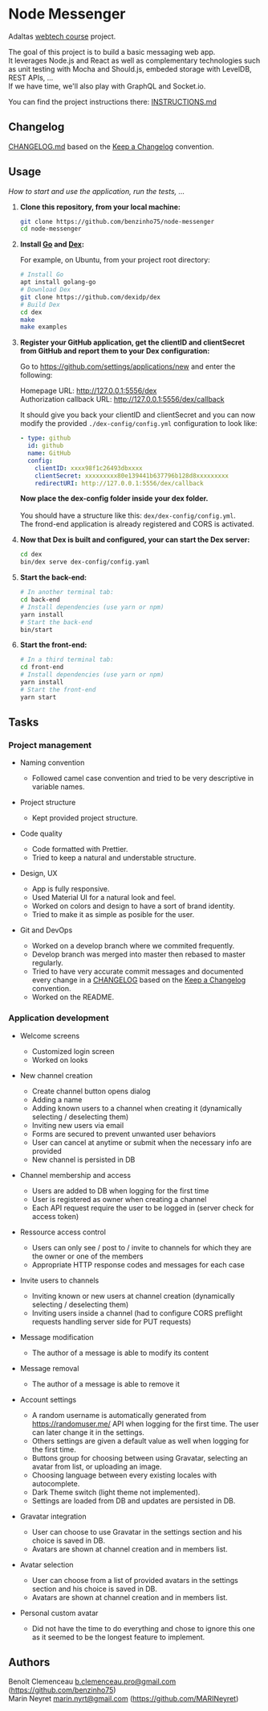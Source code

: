 # Node Messenger

Adaltas [webtech course](https://github.com/adaltas/ece-webtech-2022-spring) project.

The goal of this project is to build a basic messaging web app.<br>
It leverages Node.js and React as well as complementary technologies such as unit testing with Mocha and Should.js, embeded storage with LevelDB, REST APIs, ...<br>
If we have time, we'll also play with GraphQL and Socket<span>.io.

You can find the project instructions there: [INSTRUCTIONS.md](../master/INSTRUCTIONS.md)

## Changelog

[CHANGELOG.md](../master/CHANGELOG.md) based on the [Keep a Changelog](https://keepachangelog.com/en/1.0.0/) convention.

## Usage

_How to start and use the application, run the tests, ..._

1. **Clone this repository, from your local machine:**<br>

   ```bash
   git clone https://github.com/benzinho75/node-messenger
   cd node-messenger
   ```

2. **Install [Go](https://golang.org/) and [Dex](https://dexidp.io/docs/getting-started/):**<br>

   For example, on Ubuntu, from your project root directory:

   ```bash
   # Install Go
   apt install golang-go
   # Download Dex
   git clone https://github.com/dexidp/dex
   # Build Dex
   cd dex
   make
   make examples
   ```

3. **Register your GitHub application, get the clientID and clientSecret from GitHub and report them to your Dex configuration:**<br>

   Go to https://github.com/settings/applications/new and enter the following:

   Homepage URL: http://127.0.0.1:5556/dex<br>
   Authorization callback URL: http://127.0.0.1:5556/dex/callback<br>

   It should give you back your clientID and clientSecret and you can now modify the provided `./dex-config/config.yml` configuration to look like:

   ```yaml
   - type: github
     id: github
     name: GitHub
     config:
       clientID: xxxx98f1c26493dbxxxx
       clientSecret: xxxxxxxxx80e139441b637796b128d8xxxxxxxxx
       redirectURI: http://127.0.0.1:5556/dex/callback
   ```
   **Now place the dex-config folder inside your dex folder.**<br><br>
   You should have a structure like this: `dex/dex-config/config.yml`.<br>
   The frond-end application is already registered and CORS is activated.

4. **Now that Dex is built and configured, your can start the Dex server:**<br>

   ```bash
   cd dex
   bin/dex serve dex-config/config.yaml
   ```

5. **Start the back-end:**<br>

   ```bash
   # In another terminal tab:
   cd back-end
   # Install dependencies (use yarn or npm)
   yarn install
   # Start the back-end
   bin/start
   ```

6. **Start the front-end:**<br>
   ```bash
   # In a third terminal tab:
   cd front-end
   # Install dependencies (use yarn or npm)
   yarn install
   # Start the front-end
   yarn start
   ```

## Tasks

### Project management

- Naming convention  
  - Followed camel case convention and tried to be very descriptive in variable names.

- Project structure  
  - Kept provided project structure.

- Code quality  
  - Code formatted with Prettier.
  - Tried to keep a natural and understable structure.

- Design, UX  
  - App is fully responsive.
  - Used Material UI for a natural look and feel.
  - Worked on colors and design to have a sort of brand identity.
  - Tried to make it as simple as posible for the user.

- Git and DevOps  
  - Worked on a develop branch where we commited frequently.
  - Develop branch was merged into master then rebased to master regularly.
  - Tried to have very accurate commit messages and documented every change in a [CHANGELOG](../master/CHANGELOG.md) based on the [Keep a Changelog](https://keepachangelog.com/en/1.0.0/) convention.
  - Worked on the README.

### Application development

- Welcome screens

  - Customized login screen
  - Worked on looks

- New channel creation

  - Create channel button opens dialog
  - Adding a name
  - Adding known users to a channel when creating it (dynamically selecting / deselecting them)
  - Inviting new users via email
  - Forms are secured to prevent unwanted user behaviors
  - User can cancel at anytime or submit when the necessary info are provided
  - New channel is persisted in DB

- Channel membership and access

  - Users are added to DB when logging for the first time
  - User is registered as owner when creating a channel
  - Each API request require the user to be logged in (server check for access token)

- Ressource access control

  - Users can only see / post to / invite to channels for which they are the owner or one of the members
  - Appropriate HTTP response codes and messages for each case

- Invite users to channels

  - Inviting known or new users at channel creation (dynamically selecting / deselecting them)
  - Inviting users inside a channel (had to configure CORS preflight requests handling server side for PUT requests)

- Message modification

  - The author of a message is able to modify its content

- Message removal

  - The author of a message is able to remove it

- Account settings

  - A random username is automatically generated from https://randomuser.me/ API when logging for the first time. The user can later change it in the settings.
  - Others settings are given a default value as well when logging for the first time.
  - Buttons group for choosing between using Gravatar, selecting an avatar from list, or uploading an image.
  - Choosing language between every existing locales with autocomplete.
  - Dark Theme switch (light theme not implemented).
  - Settings are loaded from DB and updates are persisted in DB.

- Gravatar integration

  - User can choose to use Gravatar in the settings section and his choice is saved in DB.
  - Avatars are shown at channel creation and in members list.

- Avatar selection

  - User can choose from a list of provided avatars in the settings section and his choice is saved in DB.
  - Avatars are shown at channel creation and in members list.

- Personal custom avatar

  - Did not have the time to do everything and chose to ignore this one as it seemed to be the longest feature to implement.


## Authors

Benoît Clemenceau <b.clemenceau.pro@gmail.com> (https://github.com/benzinho75)<br>
Marin Neyret <marin.nyrt@gmail.com> (https://github.com/MARINeyret)
